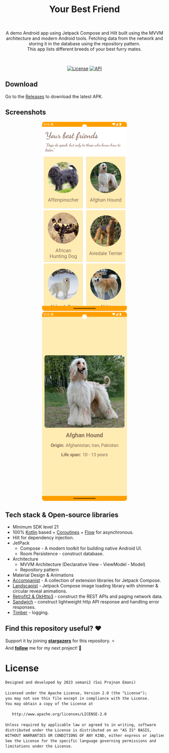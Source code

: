 <h1 align="center">Your Best Friend</h1></br>
<p align="center">  
A demo Android app using Jetpack Compose and Hilt built using the MVVM architecture and modern Android tools. Fetching data from the network and storing it in the database using the repository pattern.<br> This app lists different breeds of your best furry mates.
</p>
</br>

<p align="center">
  <a href="https://opensource.org/licenses/Apache-2.0"><img alt="License" src="https://img.shields.io/badge/License-Apache%202.0-blue.svg"/></a>
  <a href="https://android-arsenal.com/api?level=21"><img alt="API" src="https://img.shields.io/badge/API-21%2B-brightgreen.svg?style=flat"/></a>
</p>

## Download
Go to the [Releases](https://github.com/semani2/Your-Best-Friend/releases) to download the latest APK.

## Screenshots
<p align="center">
<img src="/preview/home.png" width="270"/>
<img src="/preview/details.png" width="270"/>
</p>

## Tech stack & Open-source libraries
- Minimum SDK level 21
- 100% [Kotlin](https://kotlinlang.org/) based + [Coroutines](https://github.com/Kotlin/kotlinx.coroutines) + [Flow](https://kotlin.github.io/kotlinx.coroutines/kotlinx-coroutines-core/kotlinx.coroutines.flow/) for asynchronous.
- Hilt for dependency injection.
- JetPack
  - Compose - A modern toolkit for building native Android UI.
  - Room Persistence - construct database.
- Architecture
  - MVVM Architecture (Declarative View - ViewModel - Model)
  - Repository pattern
- Material Design & Animations
- [Accompanist](https://github.com/google/accompanist) - A collection of extension libraries for Jetpack Compose.
- [Landscapist](https://github.com/skydoves/landscapist) - Jetpack Compose image loading library with shimmer & circular reveal animations.
- [Retrofit2 & OkHttp3](https://github.com/square/retrofit) - construct the REST APIs and paging network data.
- [Sandwich](https://github.com/skydoves/Sandwich) - construct lightweight http API response and handling error responses.
- [Timber](https://github.com/JakeWharton/timber) - logging.

## Find this repository useful? :heart:
Support it by joining __[stargazers](https://github.com/semani2/Your-Best-Friend/stargazers)__ for this repository. :star: <br>
And __[follow](https://github.com/semani2)__ me for my next project! 🤩

# License
```xml
Designed and developed by 2023 semani2 (Sai Prajnan Emani)

Licensed under the Apache License, Version 2.0 (the "License");
you may not use this file except in compliance with the License.
You may obtain a copy of the License at

   http://www.apache.org/licenses/LICENSE-2.0

Unless required by applicable law or agreed to in writing, software
distributed under the License is distributed on an "AS IS" BASIS,
WITHOUT WARRANTIES OR CONDITIONS OF ANY KIND, either express or implied.
See the License for the specific language governing permissions and
limitations under the License.
```
